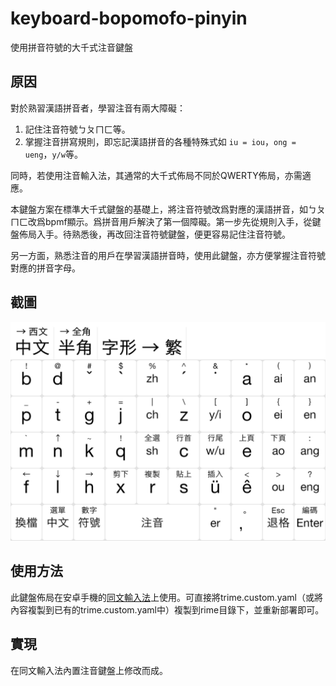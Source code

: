 # keyboard-bopomofo-pinyin
使用拼音符號的大千式注音鍵盤

## 原因
對於熟習漢語拼音者，學習注音有兩大障礙：
1. 記住注音符號ㄅㄆㄇㄈ等。
2. 掌握注音拼寫規則，即忘記漢語拼音的各種特殊式如 `iu = iou`，`ong = ueng`，`y/w`等。

同時，若使用注音輸入法，其通常的大千式佈局不同於QWERTY佈局，亦需適應。

本鍵盤方案在標準大千式鍵盤的基礎上，將注音符號改爲對應的漢語拼音，如ㄅㄆㄇㄈ改爲bpmf顯示。爲拼音用戶解決了第一個障礙。第一步先從規則入手，從鍵盤佈局入手。待熟悉後，再改回注音符號鍵盤，便更容易記住注音符號。

另一方面，熟悉注音的用戶在學習漢語拼音時，使用此鍵盤，亦方便掌握注音符號對應的拼音字母。

## 截圖
![Screeshot of bopomofo-pinyin keyboard](keyboard-bopomofo-pinyin.png "拼音化注音鍵盤")

## 使用方法
此鍵盤佈局在安卓手機的[同文輸入法](https://github.com/osfans/trime)上使用。可直接將trime.custom.yaml（或將內容複製到已有的trime.custom.yaml中）複製到rime目錄下，並重新部署即可。

## 實現
在同文輸入法內置注音鍵盤上修改而成。

